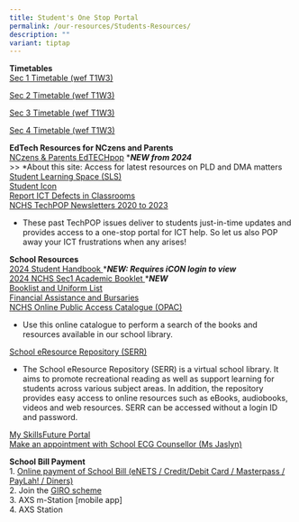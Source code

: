 ```yaml
---
title: Student's One Stop Portal
permalink: /our-resources/Students-Resources/
description: ""
variant: tiptap
---
```

<p><strong>Timetables</strong><br><a href="https://drive.google.com/file/d/1JcF4YZhYP-hpunuVEi53UzPS3OXPNzQX/view?usp=drive_link" rel="noopener noreferrer nofollow" target="_blank">Sec 1 Timetable (wef T1W3) </a></p><p><a href="https://drive.google.com/file/d/1FMQX78vrUwFl6CsZxEuy3JWyWP5x_78I/view?usp=drive_link" rel="noopener noreferrer nofollow" target="_blank">Sec 2 Timetable (wef T1W3)</a></p><p><a href="https://drive.google.com/file/d/103xbQ4p1Kj9CG36V-0DsiODhuMspsCCC/view?usp=drive_link" rel="noopener noreferrer nofollow" target="_blank">Sec 3 Timetable (wef T1W3)</a></p><p><a href="https://drive.google.com/file/d/1T9KfPmvmlwQ30pPQSguLfoOG5trF097j/view?usp=drive_link" rel="noopener noreferrer nofollow" target="_blank">Sec 4 Timetable (wef T1W3)</a></p><p></p><p><strong>EdTech Resources for NCzens and Parents</strong><br><a href="https://sites.google.com/moe.edu.sg/nchs-edtechpop/home" rel="noopener noreferrer nofollow" target="_blank">NCzens &amp; Parents EdTECHpop</a> *<strong><em>NEW from 2024</em></strong> <br>&gt;&gt; *About this site: Access for latest resources on PLD and DMA matters<br><a href="https://learning.moe.edu.sg/" rel="noopener noreferrer nofollow" target="_blank">Student Learning Space (SLS)</a><br><a href="https://workspace.google.com/dashboard" rel="noopener noreferrer nofollow" target="_blank">Student Icon</a><br><a href="https://go.gov.sg/nchs-ict-defects" rel="noopener noreferrer nofollow" target="_blank">Report ICT Defects in Classrooms</a><br><a href="https://www.google.com/url?q=https%3A%2F%2Fsites.google.com%2Fmoe.edu.sg%2Fnchs-create-curate-connect%2Ftechpop&amp;sa=D&amp;sntz=1&amp;usg=AOvVaw2Obot5AyPr9eJW12G_XD7s" rel="noopener noreferrer nofollow" target="_blank">NCHS TechPOP Newsletters 2020 to 2023</a></p><ul data-tight="true" class="tight"><li><p>These past TechPOP issues deliver to students just-in-time updates and provides access to a one-stop portal for ICT help. So let us also POP away your ICT frustrations when any arises!</p></li></ul><p><strong>School Resources</strong><br><a href="https://drive.google.com/drive/folders/1wu9OVEz7I4xxgH6IRVTTjInJEqMerZrR?usp=sharing" rel="noopener noreferrer nofollow" target="_blank">2024 Student Handbook </a>*<strong><em>NEW: Requires iCON login to view</em></strong><br><a href="https://drive.google.com/file/d/1b8krxJ72j3lbUuS3nMbaOVWm7i0duxhD/view?usp=drive_link" rel="noopener noreferrer nofollow" target="_blank">2024 NCHS Sec1 Academic Booklet </a>*<strong><em>NEW</em></strong><br><a href="https://drive.google.com/drive/folders/0B0NLoi7jhnNmc2RKRTF2bjVLTHM?usp=sharing" rel="noopener noreferrer nofollow" target="_blank">Booklist and Uniform List</a><br><a href="https://www.nanchiauhigh.moe.edu.sg/Financial-Assistance-and-Bursaries/" rel="noopener noreferrer nofollow" target="_blank">Financial Assistance and Bursaries</a><br><a href="https://www.google.com/url?q=https%3A%2F%2Fschoolibrary.moe.edu.sg%2Fnanchiauhigh%2Fcgi-bin%2Fspydus.exe%2FMSGTRN%2FWPAC%2FHOME&amp;sa=D&amp;sntz=1&amp;usg=AOvVaw0rI74OclwQ5RVSxfT5t-xL" rel="noopener noreferrer nofollow" target="_blank">NCHS Online Public Access Catalogue (OPAC)</a></p><ul data-tight="true" class="tight"><li><p>Use this online catalogue to perform a search of the books and resources available in our school library.</p></li></ul><p><a href="https://www.google.com/url?q=https%3A%2F%2Fschoolibrary.moe.edu.sg%2Feresourcessec%2Fcgi-bin%2Fspydus.exe%2FMSGTRN%2FWPAC%2FHOME&amp;sa=D&amp;sntz=1&amp;usg=AOvVaw0ymmJ06Cj8ZjuhPM4cilk1" rel="noopener noreferrer nofollow" target="_blank">School eResource Repository (SERR)</a></p><ul data-tight="true" class="tight"><li><p>The School eResource Repository (SERR) is a virtual school library. It aims to promote recreational reading as well as support learning for students across various subject areas. In addition, the repository provides easy access to online resources such as eBooks, audiobooks, videos and web resources. SERR can be accessed without a login ID and password.</p></li></ul><p><a href="https://www.google.com/url?q=https%3A%2F%2Fwww.myskillsfuture.gov.sg%2Fcontent%2Fstudent%2Fen%2Fsecondary.html&amp;sa=D&amp;sntz=1&amp;usg=AOvVaw0WuL8c2C26ICwnoaEUyV39" rel="noopener noreferrer nofollow" target="_blank">My SkillsFuture Portal</a><br><a href="http://go.gov.sg/nchs" rel="noopener noreferrer nofollow" target="_blank">Make an appointment with School ECG Counsellor (Ms Jaslyn)</a></p><p><strong>School Bill Payment</strong><br>1. <a href="https://e-station.axs.com.sg/AXSOnline/external_apps/landing_page.php?bn=4ac28577e0795b27e2e52d9da0d1cc6444b109cee884cd66f9662a6e4e31d7c86e6d6da7d5662e1eadbcb2b3f811582e" rel="noopener noreferrer nofollow" target="_blank">Online payment of&nbsp;School Bill (eNETS / Credit/Debit Card / Masterpass / PayLah! / Diners)</a>&nbsp;<br>2. Join the&nbsp;<a href="https://www.moe.gov.sg/financial-matters/fees/egiro" rel="noopener noreferrer nofollow" target="_blank">GIRO scheme</a><br>3. AXS m-Station [mobile app]&nbsp;<br>4. AXS Station&nbsp;</p>